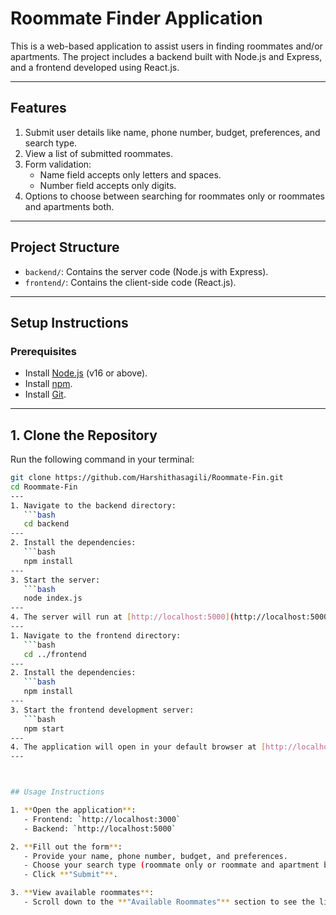 # Roommate Finder Application

This is a web-based application to assist users in finding roommates and/or apartments. The project includes a backend built with Node.js and Express, and a frontend developed using React.js.

---

## **Features**
1. Submit user details like name, phone number, budget, preferences, and search type.
2. View a list of submitted roommates.
3. Form validation:
   - Name field accepts only letters and spaces.
   - Number field accepts only digits.
4. Options to choose between searching for roommates only or roommates and apartments both.

---

## **Project Structure**
- `backend/`: Contains the server code (Node.js with Express).
- `frontend/`: Contains the client-side code (React.js).

---

## **Setup Instructions**

### Prerequisites
- Install [Node.js](https://nodejs.org/) (v16 or above).
- Install [npm](https://www.npmjs.com/).
- Install [Git](https://git-scm.com/).

---

## 1. Clone the Repository
Run the following command in your terminal:
```bash
git clone https://github.com/Harshithasagili/Roommate-Fin.git
cd Roommate-Fin
---
1. Navigate to the backend directory:
   ```bash
   cd backend
---
2. Install the dependencies:
   ```bash
   npm install
---
3. Start the server:
   ```bash
   node index.js
---
4. The server will run at [http://localhost:5000](http://localhost:5000)
---
1. Navigate to the frontend directory:
   ```bash
   cd ../frontend
---
2. Install the dependencies:
   ```bash
   npm install
---
3. Start the frontend development server:
   ```bash
   npm start
---
4. The application will open in your default browser at [http://localhost:3000](http://localhost:3000).
---



## Usage Instructions

1. **Open the application**:
   - Frontend: `http://localhost:3000`
   - Backend: `http://localhost:5000`

2. **Fill out the form**:
   - Provide your name, phone number, budget, and preferences.
   - Choose your search type (roommate only or roommate and apartment both).
   - Click **"Submit"**.

3. **View available roommates**:
   - Scroll down to the **"Available Roommates"** section to see the list of submitted roommates.

